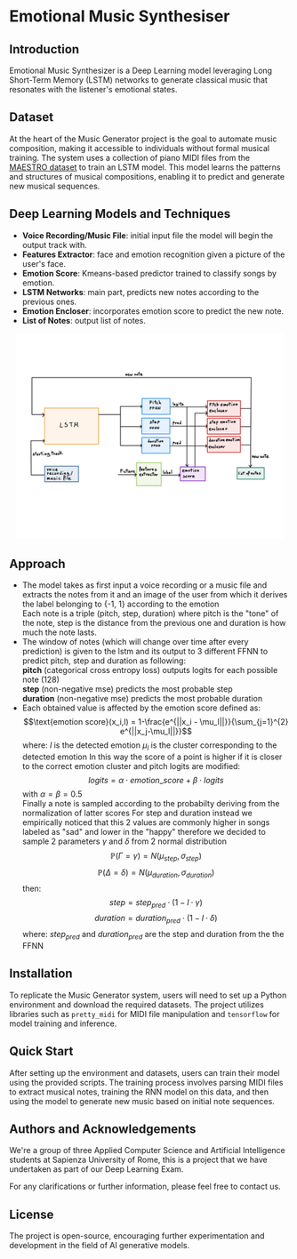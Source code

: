 # Emotional Music Synthesiser
## Introduction

Emotional Music Synthesizer is a Deep Learning model leveraging Long Short-Term Memory (LSTM) networks to generate classical music that resonates with the listener's emotional states.
## Dataset
At the heart of the Music Generator project is the goal to automate music composition, making it accessible to individuals without formal musical training. The system uses a collection of piano MIDI files from the [MAESTRO dataset](https://magenta.tensorflow.org/datasets/maestro) to train an LSTM model. This model learns the patterns and structures of musical compositions, enabling it to predict and generate new musical sequences.


## Deep Learning Models and Techniques
- **Voice Recording/Music File**: initial input file the model will begin the output track with.
- **Features Extractor**: face and emotion recognition given a picture of the user's face.
- **Emotion Score**: Kmeans-based predictor trained to classify songs by emotion.
- **LSTM Networks**: main part, predicts new notes according to the previous ones.
- **Emotion Encloser**: incorporates emotion score to predict the new note.
- **List of Notes**: output list of notes.
<p align="center">
  <img src="model architecture.jpg" width="480px" />
</p>

## Approach
- The model takes as first input a voice recording or a music file and extracts the notes from it and an image of the user from which it derives the label belonging to {-1, 1} according to the emotion                      
Each note is a triple (pitch, step, duration) where pitch is the "tone" of the note, step is the distance from the previous one and duration is how much the note lasts.
- The window of notes (which will change over time after every prediction) is given to the lstm and its output to 3 different FFNN to predict pitch, step and duration as following:                                           
**pitch** (categorical cross entropy loss) outputs logits for each possible note (128)                
**step** (non-negative mse) predicts the most probable step                              
**duration** (non-negative mse) predicts the most probable duration                        
- Each obtained value is affected by the emotion score defined as:
  $$\text{emotion score}(x_i,l) = 1-\frac{e^{||x_i - \mu_l||}}{\sum_{j=1}^{2} e^{||x_j-\mu_l||}}$$
where:
$l$ is the detected emotion
$\mu_l$ is the cluster corresponding to the detected emotion
In this way the score of a point is higher if it is closer to the correct emotion cluster and pitch logits are modified:
$$logits  = \alpha \cdot emotion\_score + \beta \cdot logits$$
with $\alpha = \beta = 0.5$     
Finally a note is sampled according to the probabilty deriving from the normalization of latter scores
For step and duration instead we empirically noticed that this 2 values are commonly higher in songs labeled as "sad" and lower in the "happy" therefore we decided to sample 2 parameters $\gamma$ and $\delta$ from 2 normal distribution
$$\mathbb{P}(\Gamma = \gamma) = N(\mu_{step}, \sigma_{step})$$ $$\mathbb{P}(\Delta = \delta) = N(\mu_{duration}, \sigma_{duration})$$
then:
$$step = step_{pred} \cdot ( 1- l \cdot  \gamma)$$ $$duration = duration_{pred} \cdot ( 1- l \cdot  \delta)$$
where:
$step_{pred}$ and $duration_{pred}$ are the step and duration from the the FFNN
 
## Installation

To replicate the Music Generator system, users will need to set up a Python environment and download the required datasets. The project utilizes libraries such as `pretty_midi` for MIDI file manipulation and `tensorflow` for model training and inference.

## Quick Start

After setting up the environment and datasets, users can train their model using the provided scripts. The training process involves parsing MIDI files to extract musical notes, training the RNN model on this data, and then using the model to generate new music based on initial note sequences.


## Authors and Acknowledgements

We're a group of three Applied Computer Science and Artificial Intelligence students at Sapienza University of Rome, this is a project that we have undertaken as part of our Deep Learning Exam.

For any clarifications or further information, please feel free to contact us.

## License

The project is open-source, encouraging further experimentation and development in the field of AI generative models.

